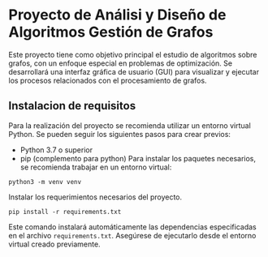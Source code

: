 # Proyecto de Análisi y Diseño de Algoritmos Gestión de Grafos

Este proyecto tiene como objetivo principal el estudio de algoritmos sobre grafos, con un enfoque especial en problemas de optimización. Se desarrollará una interfaz gráfica de usuario (GUI) para visualizar y ejecutar los procesos relacionados con el procesamiento de grafos.

## Instalacion de requisitos
Para la realización del proyecto se recomienda utilizar un entorno virtual Python. Se pueden seguir los siguientes pasos para crear previos: 
- Python 3.7 o superior
- pip (complemento para python)
Para instalar los paquetes necesarios, se recomienda trabajar en un entorno virtual:

``````
python3 -m venv venv
``````

Instalar los requerimientos necesarios del proyecto.
``````
pip install -r requirements.txt
``````
Este comando instalará automáticamente las dependencias especificadas en el archivo `requirements.txt`. Asegúrese de ejecutarlo desde el entorno virtual creado previamente.
